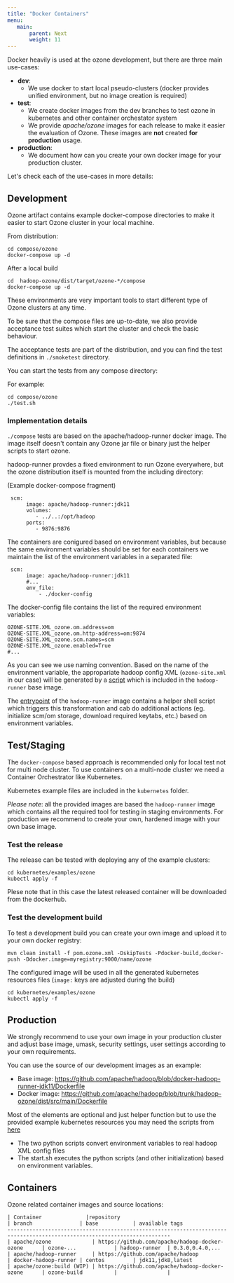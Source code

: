 ```yaml
---
title: "Docker Containers"
menu:
   main:
       parent: Next
       weight: 11
---
```

<!---
  Licensed to the Apache Software Foundation (ASF) under one or more
  contributor license agreements.  See the NOTICE file distributed with
  this work for additional information regarding copyright ownership.
  The ASF licenses this file to You under the Apache License, Version 2.0
  (the "License"); you may not use this file except in compliance with
  the License.  You may obtain a copy of the License at

      http://www.apache.org/licenses/LICENSE-2.0

  Unless required by applicable law or agreed to in writing, software
  distributed under the License is distributed on an "AS IS" BASIS,
  WITHOUT WARRANTIES OR CONDITIONS OF ANY KIND, either express or implied.
  See the License for the specific language governing permissions and
  limitations under the License.
-->


Docker heavily is used at the ozone development, but there are three main use-cases:

* __dev__:
     * We use docker to start local pseudo-clusters (docker provides unified environment, but no image creation is required)
 * __test__:
     * We create docker images from the dev branches to test ozone in kubernetes and other container orchestator system
     * We provide _apache/ozone_ images for each release to make it easier the evaluation of Ozone. These images are __not__ created __for production__ usage.
 * __production__:
     * We document how can you create your own docker image for your production cluster.

Let's check each of the use-cases in more details:

## Development

Ozone artifact contains example docker-compose directories to make it easier to start Ozone cluster in your local machine.

From distribution:

```
cd compose/ozone
docker-compose up -d
```

After a local build

```
cd  hadoop-ozone/dist/target/ozone-*/compose
docker-compose up -d
```

These environments are very important tools to start different type of Ozone clusters at any time.

To be sure that the compose files are up-to-date, we also provide acceptance test suites which start the cluster and check the basic behaviour.

The acceptance tests are part of the distribution, and you can find the test definitions in `./smoketest` directory.

You can start the tests from any compose directory:

For example:

```
cd compose/ozone
./test.sh
```

### Implementation details

`./compose` tests are based on the apache/hadoop-runner docker image. The image itself doesn't contain any Ozone jar file or binary just the helper scripts to start ozone.

hadoop-runner provdes a fixed environment to run Ozone everywhere, but the ozone distribution itself is mounted from the including directory:

(Example docker-compose fragment)

```
 scm:
      image: apache/hadoop-runner:jdk11
      volumes:
         - ../..:/opt/hadoop
      ports:
         - 9876:9876

```

The containers are conigured based on environment variables, but because the same environment variables should be set for each containers we maintain the list of the environment variables in a separated file:

```
 scm:
      image: apache/hadoop-runner:jdk11
      #...
      env_file:
          - ./docker-config
```

The docker-config file contains the list of the required environment variables:

```
OZONE-SITE.XML_ozone.om.address=om
OZONE-SITE.XML_ozone.om.http-address=om:9874
OZONE-SITE.XML_ozone.scm.names=scm
OZONE-SITE.XML_ozone.enabled=True
#...
```

As you can see we use naming convention. Based on the name of the environment variable, the appropariate hadoop config XML (`ozone-site.xml` in our case) will be generated by a [script](https://github.com/apache/hadoop/tree/docker-hadoop-runner-latest/scripts) which is included in the `hadoop-runner` base image.

The [entrypoint](https://github.com/apache/hadoop/blob/docker-hadoop-runner-latest/scripts/starter.sh) of the `hadoop-runner` image contains a helper shell script which triggers this transformation and cab do additional actions (eg. initialize scm/om storage, download required keytabs, etc.) based on environment variables.

## Test/Staging

The `docker-compose` based approach is recommended only for local test not for multi node cluster. To use containers on a multi-node cluster we need a Container Orchestrator like Kubernetes.

Kubernetes example files are included in the `kubernetes` folder.

*Please note*: all the provided images are based the `hadoop-runner` image which contains all the required tool for testing in staging environments. For production we recommend to create your own, hardened image with your own base image.

### Test the release

The release can be tested with deploying any of the example clusters:

```
cd kubernetes/examples/ozone
kubectl apply -f
```

Plese note that in this case the latest released container will be downloaded from the dockerhub.

### Test the development build

To test a development build you can create your own image and upload it to your own docker registry:


```
mvn clean install -f pom.ozone.xml -DskipTests -Pdocker-build,docker-push -Ddocker.image=myregistry:9000/name/ozone
```

The configured image will be used in all the generated kubernetes resources files (`image:` keys are adjusted during the build)

```
cd kubernetes/examples/ozone
kubectl apply -f
```

## Production

We strongly recommend to use your own image in your production cluster and adjust base image, umask, security settings, user settings according to your own requirements.

You can use the source of our development images as an example:

 * Base image: https://github.com/apache/hadoop/blob/docker-hadoop-runner-jdk11/Dockerfile
 * Docker image: https://github.com/apache/hadoop/blob/trunk/hadoop-ozone/dist/src/main/Dockerfile

 Most of the elements are optional and just helper function but to use the provided example kubernetes resources you may need the scripts from [here](https://github.com/apache/hadoop/tree/docker-hadoop-runner-jdk11/scripts)

  * The two python scripts convert environment variables to real hadoop XML config files
  * The start.sh executes the python scripts (and other initialization) based on environment variables.

## Containers

Ozone related container images and source locations:

```
| Container              |repository                                            | branch               | base           | available tags
--------------------------------------------------------------------------------------------------------------------------
| apache/ozone             | https://github.com/apache/hadoop-docker-ozone      | ozone-...            | hadoop-runner  | 0.3.0,0.4.0,...
| apache/hadoop-runner     | https://github.com/apache/hadoop                   | docker-hadoop-runner | centos         | jdk11,jdk8,latest
| apache/ozone:build (WIP) | https://github.com/apache/hadoop-docker-ozone      | ozone-build          |                |
```
